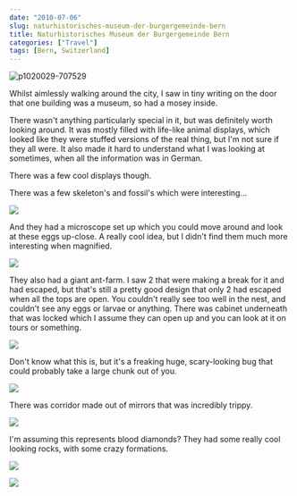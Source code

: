 ```yaml
---
date: "2010-07-06"
slug: naturhistorisches-museum-der-burgergemeinde-bern
title: Naturhistorisches Museum der Burgergemeinde Bern
categories: ["Travel"]
tags: [Bern, Switzerland]
---
```


![p1020029-707529](P1020029.jpg)

Whilst aimlessly walking around the city, I saw in tiny writing on the door that one building was a museum, so had a mosey inside.

There wasn't anything particularly special in it, but was definitely worth looking around. It was mostly filled with life-like animal displays, which looked like they were stuffed versions of the real thing, but I'm not sure if they all were. It also made it hard to understand what I was looking at sometimes, when all the information was in German.

There was a few cool displays though.

There was a few skeleton's and fossil's which were interesting...

![](P1020034.jpg)

And they had a microscope set up which you could move around and look at these eggs up-close. A really cool idea, but I didn't find them much more interesting when magnified.

![](P1020037.jpg)

They also had a giant ant-farm. I saw 2 that were making a break for it and had escaped, but that's still a pretty good design that only 2 had escaped when all the tops are open. You couldn't really see too well in the nest, and couldn't see any eggs or larvae or anything. There was cabinet underneath that was locked which I assume they can open up and you can look at it on tours or something.

![](P1020039.jpg)

Don't know what this is, but it's a freaking huge, scary-looking bug that could probably take a large chunk out of you.

![](P1020042.jpg)

There was corridor made out of mirrors that was incredibly trippy.

![](P1020052.jpg)

I'm assuming this represents blood diamonds? They had some really cool looking rocks, with some crazy formations.

![](P1020054.jpg)

![](P1020055.jpg)
